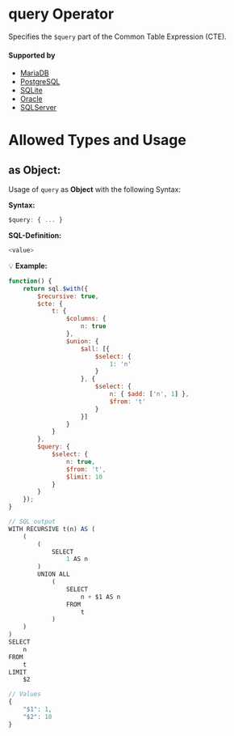 # query Operator
Specifies the `$query` part of the Common Table Expression (CTE).

#### Supported by
- [MariaDB](https://mariadb.com/kb/en/library/with/)
- [PostgreSQL](https://www.postgresql.org/docs/9.5/static/queries-with.html)
- [SQLite](https://sqlite.org/syntax/with-clause.html)
- [Oracle](https://docs.oracle.com/database/121/SQLRF/statements_10002.htm#SQLRF01702)
- [SQLServer](https://docs.microsoft.com/en-us/sql/t-sql/queries/with-common-table-expression-transact-sql)

# Allowed Types and Usage

## as Object:

Usage of `query` as **Object** with the following Syntax:

**Syntax:**

```javascript
$query: { ... }
```

**SQL-Definition:**
```javascript
<value>
```

:bulb: **Example:**
```javascript
function() {
    return sql.$with({
        $recursive: true,
        $cte: {
            t: {
                $columns: {
                    n: true
                },
                $union: {
                    $all: [{
                        $select: {
                            1: 'n'
                        }
                    }, {
                        $select: {
                            n: { $add: ['n', 1] },
                            $from: 't'
                        }
                    }]
                }
            }
        },
        $query: {
            $select: {
                n: true,
                $from: 't',
                $limit: 10
            }
        }
    });
}

// SQL output
WITH RECURSIVE t(n) AS (
    (
        (
            SELECT
                1 AS n
        )
        UNION ALL
            (
                SELECT
                    n + $1 AS n
                FROM
                    t
            )
    )
)
SELECT
    n
FROM
    t
LIMIT
    $2

// Values
{
    "$1": 1,
    "$2": 10
}
```


